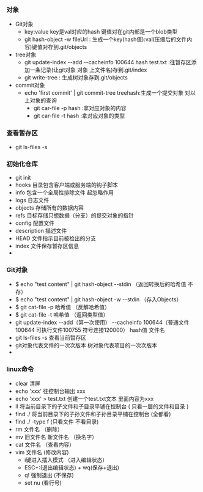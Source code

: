 ### 对象
  * Git对象
    * key:value key是val对应的hash 键值对在git内部是一个blob类型
    * git hash-object -w fileUrl : 生成一个key(hash值):val(压缩后的文件内容)键值对存到.git/objects
  * tree对象
    * git update-index --add --cacheinfo 100644 hash test.txt :往暂存区添加一条记录(让git对象 对象 上文件名)存到.git/index
    * git write-tree : 生成树对象存到.git/objects
  * commit对象
    * echo 'first commit' | git commit-tree treehash:生成一个提交对象
    对以上对象的查询
        * git  car-file -p hash :拿对应对象的内容
        * git  car-file -t hash :拿对应对象的类型
### 查看暂存区
  * git ls-files -s


### 初始化仓库
  * git init
  * hooks 目录包含客户端或服务端的钩子脚本
  * info 包含一个全局性排除文件 起忽略作用
  * logs 日志文件
  * objects 存储所有的数据内容
  * refs 目标存储只想数据（分支）的提交对象的指针
  * config 配置文件
  * description 描述文件
  * HEAD 文件指示目前被检出的分支
  * index 文件保存暂存区信息
  * 
### Git对象
  * $ echo "test content" | git hash-object --stdin （返回转换后的哈希值 不存）
  * $ echo "test content" | git hash-object -w --stdin （存入Objects）
  * $ git cat-file -p 哈希值 （反解哈希值）
  * $ git cat-file -t 哈希值 （返回类型值）
  * git update-index --add（第一次使用） --cacheinfo 100644（普通文件100644 可执行文件100755 符号连接120000） hash值 文件名
  * git ls-files -s 查看当前暂存区
  * git对象代表文件的一次次版本 树对象代表项目的一次次版本
  * 
### linux命令
  * clear 清屏
  * echo 'xxx' 往控制台输出 xxx
  * echo 'xxx' > test.txt 创建一个test.txt文本 里面内容为xxx
  * ll 将当前目录下的子文件和子目录平铺在控制台 ( 只看一层的文件和目录 )
  * find ./  将当前目录下的子孙文件和子孙目录平铺在控制台 (全都看)
  * find ./ -type f  (只看文件 不看目录)
  * rm 文件名 （删除）
  * mv 旧文件名 新文件名 （换名字）
  * cat 文件名 （查看内容）
  * vim 文件名 (修改内容)
    * i键进入插入模式 （进入编辑状态）
    * ESC+:(退出编辑状态) + wq(保存+退出) 
    * q! 强制退出 (不保存)
    * set nu (看行号)

